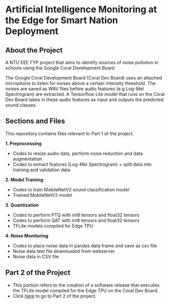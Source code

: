 # Artificial Intelligence Monitoring at the Edge for Smart Nation Deployment

## About the Project 

A NTU EEE FYP project that aims to identify sources of noise pollution in schools using the Google Coral Development Board.

The Google Coral Development Board (Coral Dev Board) uses an attached microphone to listen for noises above a certain intensity threshold. The noises are saved as WAV files before audio features (e.g Log-Mel Spectrogram) are extracted. A Tensorflow Lite model that runs on the Coral Dev Board takes in these audio features as input and outputs the predicted sound classes.

## Sections and Files 

This repository contains files relevant to Part 1 of the project.

**1. Preprocessing**

* Codes to resize audio data, perform noise reduction and data augmentation
* Codes to extract features (Log-Mel Spectrogram) + split data into training and validation data

**2. Model Training**

* Codes to train MobileNetV2 sound classification model
* Trained MobileNetV2 model

**3. Quantization**

* Codes to perform PTQ with int8 tensors and float32 tensors
* Codes to perform QAT with int8 tensors and float32 tensors
* TFLite models compiled for Edge TPU

**4. Noise Monitoring**

* Codes to place noise data in pandas data frame and save as csv file
* Noise data text file downloaded from webserver
* Noise data in CSV file

## Part 2 of the Project

* This portion refers to the creation of a software release that executes the TFLite model compiled for the Edge TPU on the Coral Dev Board.
* Click [here](https://github.com/xychong/noise_analyzer) to go to Part 2 of the project.
